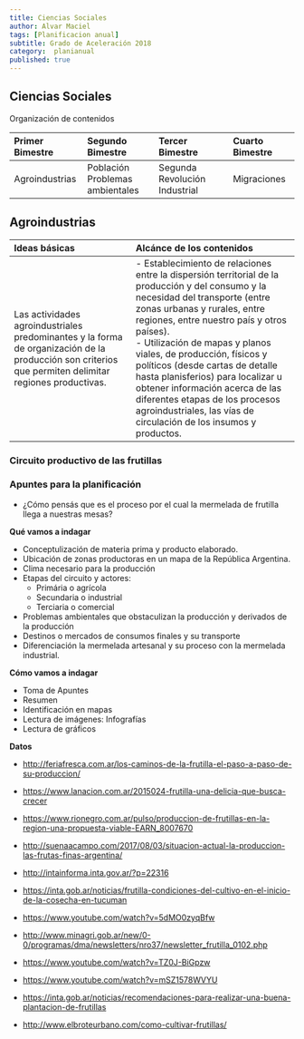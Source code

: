 ```yaml
---
title: Ciencias Sociales
author: Alvar Maciel
tags: [Planificacion anual]
subtitle: Grado de Aceleración 2018
category:  planianual
published: true
---
```

## Ciencias Sociales

Organización de contenidos

| Primer Bimestre | Segundo Bimestre | Tercer Bimestre | Cuarto Bimestre |
| :--- | :--- | :--- | :--- |
| Agroindustrias|Población<br>Problemas ambientales|Segunda Revolución Industrial|Migraciones|

## Agroindustrias

|Ideas básicas| Alcánce de los contenidos|
|:---|:---|
|Las actividades agroindustriales predominantes y la forma de organización de la producción son criterios que permiten delimitar regiones productivas.|- Establecimiento de relaciones entre la dispersión territorial de la producción y del consumo y la necesidad del transporte (entre zonas urbanas y rurales, entre regiones, entre nuestro país y otros países). <br> - Utilización de mapas y planos viales, de producción, físicos y políticos (desde cartas de detalle hasta planisferios) para localizar u obtener información acerca de las diferentes etapas de los procesos agroindustriales, las vías de circulación de los insumos y productos.|

### Circuito productivo de las frutillas

### Apuntes para la planificación

- ¿Cómo pensás que es el proceso por el cual la mermelada de frutilla llega a nuestras mesas?

**Qué vamos a indagar**
- Conceptulización de materia prima y producto elaborado.
- Ubicación de zonas productoras en un mapa de la República Argentina.
- Clima necesario para la producción
- Etapas del circuito y actores:
  - Primária o agrícola
  - Secundaria o industrial
  - Terciaria o comercial
- Problemas ambientales que obstaculizan la producción y derivados de la producción
- Destinos o mercados de consumos finales y su transporte
- Diferenciación  la mermelada artesanal y su proceso con la mermelada industrial.

**Cómo vamos a indagar**

- Toma de Apuntes
- Resumen
- Identificación en mapas
- Lectura de imágenes: Infografías
- Lectura de gráficos

**Datos**
- http://feriafresca.com.ar/los-caminos-de-la-frutilla-el-paso-a-paso-de-su-produccion/

- https://www.lanacion.com.ar/2015024-frutilla-una-delicia-que-busca-crecer
- https://www.rionegro.com.ar/pulso/produccion-de-frutillas-en-la-region-una-propuesta-viable-EARN_8007670
- http://suenaacampo.com/2017/08/03/situacion-actual-la-produccion-las-frutas-finas-argentina/
- http://intainforma.inta.gov.ar/?p=22316
- https://inta.gob.ar/noticias/frutilla-condiciones-del-cultivo-en-el-inicio-de-la-cosecha-en-tucuman
- https://www.youtube.com/watch?v=5dMO0zyqBfw
- http://www.minagri.gob.ar/new/0-0/programas/dma/newsletters/nro37/newsletter_frutilla_0102.php
- https://www.youtube.com/watch?v=TZ0J-BiGpzw
- https://www.youtube.com/watch?v=mSZ1578WVYU
- https://inta.gob.ar/noticias/recomendaciones-para-realizar-una-buena-plantacion-de-frutillas
- http://www.elbroteurbano.com/como-cultivar-frutillas/
